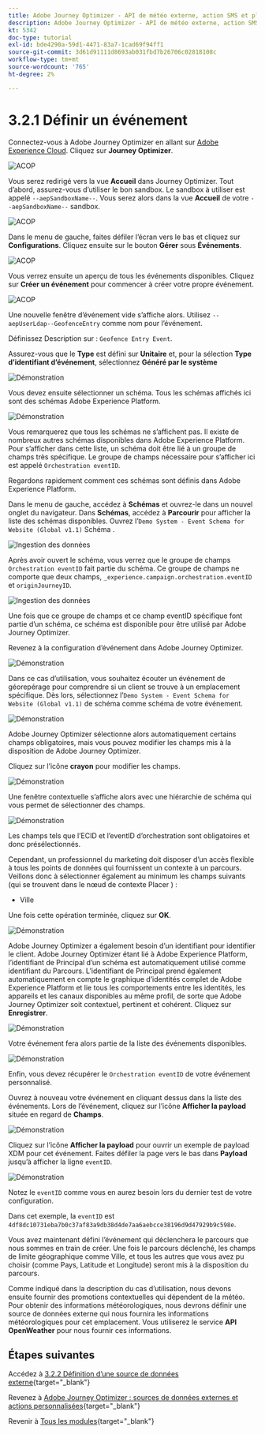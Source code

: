 ```yaml
---
title: Adobe Journey Optimizer - API de météo externe, action SMS et plus - Définir un événement
description: Adobe Journey Optimizer - API de météo externe, action SMS et plus
kt: 5342
doc-type: tutorial
exl-id: bde4290a-59d1-4471-83a7-1cad69f94ff1
source-git-commit: 3d61d91111d8693ab031fbd7b26706c02818108c
workflow-type: tm+mt
source-wordcount: '765'
ht-degree: 2%

---
```


# 3.2.1 Définir un événement

Connectez-vous à Adobe Journey Optimizer en allant sur [Adobe Experience Cloud](https://experience.adobe.com?lang=fr). Cliquez sur **Journey Optimizer**.

![ACOP ](./../../../../modules/delivery-activation/ajo-b2c/ajob2c-1/images/acophome.png)

Vous serez redirigé vers la vue **Accueil** dans Journey Optimizer. Tout d’abord, assurez-vous d’utiliser le bon sandbox. Le sandbox à utiliser est appelé `--aepSandboxName--`. Vous serez alors dans la vue **Accueil** de votre `--aepSandboxName--` sandbox.

![ACOP ](./../../../../modules/delivery-activation/ajo-b2c/ajob2c-1/images/acoptriglp.png)

Dans le menu de gauche, faites défiler l’écran vers le bas et cliquez sur **Configurations**. Cliquez ensuite sur le bouton **Gérer** sous **Événements**.

![ACOP ](./images/acopmenu.png)

Vous verrez ensuite un aperçu de tous les événements disponibles. Cliquez sur **Créer un événement** pour commencer à créer votre propre événement.

![ACOP ](./images/emptyevent.png)

Une nouvelle fenêtre d’événement vide s’affiche alors.
Utilisez `--aepUserLdap--GeofenceEntry` comme nom pour l’événement.

Définissez Description sur : `Geofence Entry Event`.

Assurez-vous que le **Type** est défini sur **Unitaire** et, pour la sélection **Type d’identifiant d’événement**, sélectionnez **Généré par le système**

![Démonstration](./images/evname.png)

Vous devez ensuite sélectionner un schéma. Tous les schémas affichés ici sont des schémas Adobe Experience Platform.

![Démonstration](./images/evschema.png)

Vous remarquerez que tous les schémas ne s’affichent pas. Il existe de nombreux autres schémas disponibles dans Adobe Experience Platform.
Pour s’afficher dans cette liste, un schéma doit être lié à un groupe de champs très spécifique. Le groupe de champs nécessaire pour s’afficher ici est appelé `Orchestration eventID`.

Regardons rapidement comment ces schémas sont définis dans Adobe Experience Platform.

Dans le menu de gauche, accédez à **Schémas** et ouvrez-le dans un nouvel onglet du navigateur. Dans **Schémas**, accédez à **Parcourir** pour afficher la liste des schémas disponibles.
Ouvrez l’`Demo System - Event Schema for Website (Global v1.1)` Schéma .

![Ingestion des données](./images/schemas.png)

Après avoir ouvert le schéma, vous verrez que le groupe de champs `Orchestration eventID` fait partie du schéma.
Ce groupe de champs ne comporte que deux champs, `_experience.campaign.orchestration.eventID` et `originJourneyID`.

![Ingestion des données](./images/schemageo.png)

Une fois que ce groupe de champs et ce champ eventID spécifique font partie d’un schéma, ce schéma est disponible pour être utilisé par Adobe Journey Optimizer.

Revenez à la configuration d’événement dans Adobe Journey Optimizer.

![Démonstration](./images/evschema.png)

Dans ce cas d’utilisation, vous souhaitez écouter un événement de géorepérage pour comprendre si un client se trouve à un emplacement spécifique. Dès lors, sélectionnez l’`Demo System - Event Schema for Website (Global v1.1)` de schéma comme schéma de votre événement.

![Démonstration](./images/evschema1.png)

Adobe Journey Optimizer sélectionne alors automatiquement certains champs obligatoires, mais vous pouvez modifier les champs mis à la disposition de Adobe Journey Optimizer.

Cliquez sur l’icône **crayon** pour modifier les champs.

![Démonstration](./images/editfields.png)

Une fenêtre contextuelle s’affiche alors avec une hiérarchie de schéma qui vous permet de sélectionner des champs.

![Démonstration](./images/popup.png)

Les champs tels que l’ECID et l’eventID d’orchestration sont obligatoires et donc présélectionnés.

Cependant, un professionnel du marketing doit disposer d’un accès flexible à tous les points de données qui fournissent un contexte à un parcours. Veillons donc à sélectionner également au minimum les champs suivants (qui se trouvent dans le nœud de contexte Placer ) :

- Ville

Une fois cette opération terminée, cliquez sur **OK**.

![Démonstration](./images/popupok.png)

Adobe Journey Optimizer a également besoin d’un identifiant pour identifier le client. Adobe Journey Optimizer étant lié à Adobe Experience Platform, l’identifiant de Principal d’un schéma est automatiquement utilisé comme identifiant du Parcours.
L’identifiant de Principal prend également automatiquement en compte le graphique d’identités complet de Adobe Experience Platform et lie tous les comportements entre les identités, les appareils et les canaux disponibles au même profil, de sorte que Adobe Journey Optimizer soit contextuel, pertinent et cohérent. Cliquez sur **Enregistrer**.

![Démonstration](./images/eventidentifier.png)

Votre événement fera alors partie de la liste des événements disponibles.

![Démonstration](./images/eventlist.png)

Enfin, vous devez récupérer le `Orchestration eventID` de votre événement personnalisé.

Ouvrez à nouveau votre événement en cliquant dessus dans la liste des événements.
Lors de l’événement, cliquez sur l’icône **Afficher la payload** située en regard de **Champs**.

![Démonstration](./images/fieldseyepayload.png)

Cliquez sur l’icône **Afficher la payload** pour ouvrir un exemple de payload XDM pour cet événement. Faites défiler la page vers le bas dans **Payload** jusqu’à afficher la ligne `eventID`.

![Démonstration](./images/fieldseyepayloadev.png)

Notez le `eventID` comme vous en aurez besoin lors du dernier test de votre configuration.

Dans cet exemple, la `eventID` est `4df8dc10731eba7b0c37af83a9db38d4de7aa6aebcce38196d9d47929b9c598e`.

Vous avez maintenant défini l’événement qui déclenchera le parcours que nous sommes en train de créer. Une fois le parcours déclenché, les champs de limite géographique comme Ville, et tous les autres que vous avez pu choisir (comme Pays, Latitude et Longitude) seront mis à la disposition du parcours.

Comme indiqué dans la description du cas d’utilisation, nous devons ensuite fournir des promotions contextuelles qui dépendent de la météo. Pour obtenir des informations météorologiques, nous devrons définir une source de données externe qui nous fournira les informations météorologiques pour cet emplacement. Vous utiliserez le service **API OpenWeather** pour nous fournir ces informations.

## Étapes suivantes

Accédez à [3.2.2 Définition d’une source de données externe](./ex2.md){target="_blank"}

Revenez à [Adobe Journey Optimizer : sources de données externes et actions personnalisées](journey-orchestration-external-weather-api-sms.md){target="_blank"}

Revenir à [Tous les modules](./../../../../overview.md){target="_blank"}
